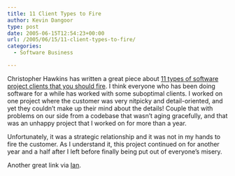 ```yaml
---
title: 11 Client Types to Fire
author: Kevin Dangoor
type: post
date: 2005-06-15T12:54:23+00:00
url: /2005/06/15/11-client-types-to-fire/
categories:
  - Software Business

---
```

Christopher Hawkins has written a great piece about [11 types of software project clients that you should fire][1]. I think everyone who has been doing software for a while has worked with some suboptimal clients. I worked on one project where the customer was very nitpicky and detail-oriented, and yet they couldn&#8217;t make up their mind about the details! Couple that with problems on our side from a codebase that wasn&#8217;t aging gracefully, and that was an unhappy project that I worked on for more than a year.

Unfortunately, it was a strategic relationship and it was not in my hands to fire the customer. As I understand it, this project continued on for another year and a half after I left before finally being put out of everyone&#8217;s misery.

Another great link via [Ian][2].

 [1]: http://www.christopherhawkins.com/06-13-2005.htm#78
 [2]: http://www.userscape.com/blog/2005/06/14/firing-your-customers/